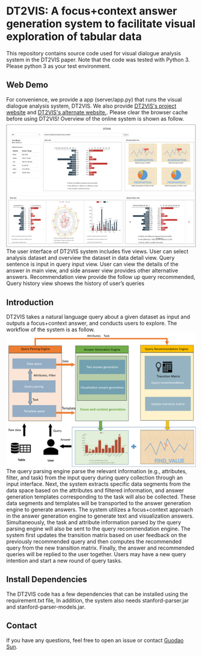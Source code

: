 # DT2VIS: A focus+context answer generation system to facilitate visual exploration of tabular data

This repository contains source code used for visual dialogue analysis system in the DT2VIS paper. Note that the code was tested with Python 3. Please python 3 as your test environment.

## Web Demo
For convenience, we provide a app (server/app.py) that runs the visual dialogue analysis system, DT2VIS. We also provide [DT2VIS's project website](http://dt2vis.godoorsun.org:45186/) and [DT2VIS's alternate website.](http://dt2vis2.godoorsun.org:45186/). Please clear the browser cache before using DT2VIS!
Overview of the online system is shown as follow.
![](https://github.com/jiangqicd/DT2VIS/blob/main/overview.png)
The user interface of DT2VIS system includes five views. User can select analysis dataset and overview the dataset in data detail view. Query sentence is input in query input view. User can view the details of the answer in main view, and side answer view provides other alternative answers. Recommendation view provide the follow up query recommended, Query history view shoews the history of user’s queries

## Introduction
DT2VIS takes a natural language query about a given dataset as input and outputs a focus+context answer, and conducts users to explore. The workflow of the system is as follow.
![](https://github.com/jiangqicd/DT2VIS/blob/main/pipline.png)
The query parsing engine parse the relevant information (e.g., attributes, filter, and task) from the input query during query collection through an input interface. Next, the system extracts specific data segments from the data space based on the attributes and filtered information, and answer generation templates corresponding to the task will also be collected. These data segments and templates will be transported to the answer generation engine to generate answers. The system utilizes a focus+context approach in the answer generation engine to generate text and visualization answers. Simultaneously, the task and attribute information parsed by the query parsing engine will also be sent to the query recommendation engine. The system first updates the transition matrix based on user feedback on the previously recommended query and then computes the recommended query from the new transition matrix. Finally, the answer and recommended queries will be replied to the user together. Users may have a new query intention and start a new round of query tasks.

## **Install Dependencies**
The DT2VIS code has a few dependencies that can be installed using the requirement.txt file,
In addition, the system also needs stanford-parser.jar and stanford-parser-models.jar.

## Contact
If you have any questions, feel free to open an issue or contact [Guodao Sun](http://godoorsun.org).
